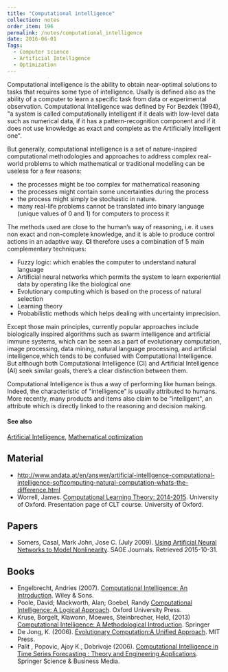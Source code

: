 ```yaml
---
title: "Computational intelligence"
collection: notes
order_item: 196
permalink: /notes/computational_intelligence
date: 2016-06-01
Tags:
  - Computer science
  - Artificial Intelligence
  - Optimization
---
```


Computational intelligence is the ability to obtain near-optimal solutions to tasks that requires some type of intelligence. Usally is defined also as the ability of a computer to learn a specific task from data or experimental observation. Computational Intelligence was defined by For Bezdek (1994), "a system is called computationally intelligent if it deals with low-level data such as numerical data, if it has a pattern-recognition component and if it does not use knowledge as exact and complete as the Artificially Intelligent one".

But generally, computational intelligence is a set of nature-inspired computational methodologies and approaches to address complex real-world problems to which mathematical or traditional modelling can be useless for a few reasons:
* the processes might be too complex for mathematical reasoning
* the processes might contain some uncertainties during the process
* the process might simply be stochastic in nature.
* many real-life problems cannot be translated into binary language (unique values of 0 and 1) for computers to process it

The methods used are close to the human’s way of reasoning, i.e. it uses non exact and non-complete knowledge, and it is able to produce control actions in an adaptive way. **CI** therefore uses a combination of 5 main complementary techniques:
* Fuzzy logic: which enables the computer to understand natural language
* Artificial neural networks which permits the system to learn experiential data by operating like the biological one
* Evolutionary computing which is based on the process of natural selection
* Learning theory
* Probabilistic methods which helps dealing with uncertainty imprecision.

Except those main principles, currently popular approaches include biologically inspired algorithms such as swarm intelligence and artificial immune systems, which can be seen as a part of evolutionary computation, image processing, data mining, natural language processing, and artificial intelligence,which tends to be confused with Computational Intelligence. But although both Computational Intelligence (CI) and Artificial Intelligence (AI) seek similar goals, there’s a clear distinction between them.

Computational Intelligence is thus a way of performing like human beings. Indeed, the characteristic of "intelligence" is usually attributed to humans. More recently, many products and items also claim to be "intelligent", an attribute which is directly linked to the reasoning and decision making.


#### See also
[Artificial Intelligence](/notes/artificial_intelligence), [Mathematical optimization](/notes/mathematical_optimization)


## Material
* http://www.andata.at/en/answer/artificial-intelligence-computational-intelligence-softcomputing-natural-computation-whats-the-difference.html
* Worrell, James. [Computational Learning Theory: 2014-2015](). University of Oxford. Presentation page of CLT course. University of Oxford.


## Papers
* Somers, Casal, Mark John, Jose C. (July 2009). [Using Artificial Neural Networks to Model Nonlinearity](http://citeseerx.ist.psu.edu/viewdoc/download?doi=10.1.1.727.6836&rep=rep1&type=pdf). SAGE Journals. Retrieved 2015-10-31.


## Books
* Engelbrecht, Andries (2007). [Computational Intelligence: An Introduction](https://www.goodreads.com/book/show/1657259.Computational_Intelligence). Wiley & Sons.
* Poole, David; Mackworth, Alan; Goebel, Randy  [Computational Intelligence: A Logical Approach](https://www.goodreads.com/book/show/1972447.Computational_Intelligence). Oxford University Press.
* Kruse, Borgelt, Klawonn, Moewes, Steinbrecher, Held, (2013) [Computational Intelligence: A Methodological Introduction](https://www.goodreads.com/book/show/17272589-computational-intelligence). Springer
* De Jong, K. (2006). [Evolutionary Computation:A Unified Approach](https://www.goodreads.com/book/show/27503893-evolutionary-computation). MIT Press.
* Palit , Popovic, Ajoy K., Dobrivoje (2006). [Computational Intelligence in Time Series Forecasting : Theory and Engineering Applications](https://www.goodreads.com/book/show/720510.Computational_Intelligence_in_Time_Series_Forecasting). Springer Science & Business Media.


